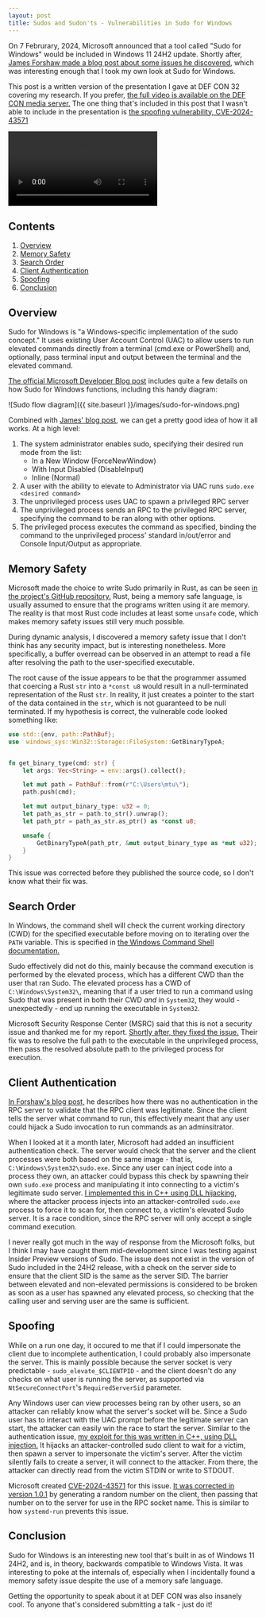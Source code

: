 ```yaml
---
layout: post
title: Sudos and Sudon'ts - Vulnerabilities in Sudo for Windows
---
```


On 7 Februrary, 2024, Microsoft announced that a tool called "Sudo for Windows"
would be included in Windows 11 24H2 update. Shortly after, [James Forshaw made
a blog post about some issues he discovered](https://www.tiraniddo.dev/2024/02/sudo-on-windows-quick-rundown.html),
which was interesting enough that I took my own look at Sudo for Windows.

This post is a written version of the presentation I gave at DEF CON 32 covering
my research. If you prefer, [the full video is available on the DEF CON media server.](https://media.defcon.org/DEF%20CON%2032/DEF%20CON%2032%20video%20and%20slides/DEF%20CON%2032%20-%20Sudos%20and%20Sudon%E2%80%99ts%20-%20Peering%20inside%20Sudo%20for%20Windows%20-%20Michael%20Torres.mp4)
The one thing that's included in this post that I wasn't able to include in the presentation is
[the spoofing vulnerability, CVE-2024-43571](#spoofing)

![Presentation Video](https://media.defcon.org/DEF%20CON%2032/DEF%20CON%2032%20video%20and%20slides/DEF%20CON%2032%20-%20Sudos%20and%20Sudon%E2%80%99ts%20-%20Peering%20inside%20Sudo%20for%20Windows%20-%20Michael%20Torres.mp4)

## Contents
1.  [Overview](#overview)
2.  [Memory Safety](#memory-safety)
3.  [Search Order](#search-order)
4.  [Client Authentication](#client-authentication)
5.  [Spoofing](#spoofing)
6.  [Conclusion](#conclusion)


## Overview

Sudo for Windows is "a Windows-specific implementation of the sudo concept." It
uses existing User Account Control (UAC) to allow users to run elevated
commands directly from a terminal (cmd.exe or PowerShell) and, optionally, pass
terminal input and output between the terminal and the elevated command.

[The official Microsoft Developer Blog post](https://devblogs.microsoft.com/commandline/introducing-sudo-for-windows/)
includes quite a few details on how Sudo for Windows functions, including this
handy diagram:

![Sudo flow diagram]({{ site.baseurl }}/images/sudo-for-windows.png)

Combined with [James' blog post](https://www.tiraniddo.dev/2024/02/sudo-on-windows-quick-rundown.html),
we can get a pretty good idea of how it all works. At a high level:

1.  The system administrator enables sudo, specifying their desired run mode from the list:
    *   In a New Window (ForceNewWindow)
    *   With Input Disabled (DisableInput)
    *   Inline (Normal)
2.  A user with the ability to elevate to Administrator via UAC runs `sudo.exe <desired command>`
3.  The unprivileged process uses UAC to spawn a privileged RPC server
4.  The unprivileged process sends an RPC to the privileged RPC server, specifying the command to
    be ran along with other options.
5.  The privileged process executes the command as specified, binding the command to the
    unprivileged process' standard in/out/error and Console Input/Output as appropriate.

## Memory Safety

Microsoft made the choice to write Sudo primarily in Rust, as can be seen
[in the project's GitHub repository.](https://github.com/microsoft/sudo/tree/main)
Rust, being a memory safe language, is usually assumed to ensure that the programs written using
it are memory. The reality is that most Rust code includes at least some `unsafe` code, which
makes memory safety issues still very much possible.

During dynamic analysis, I discovered a memory safety issue that I don't think has any
security impact, but is interesting nonetheless. More specifically, a buffer overread can be
observed in an attempt to read a file after resolving the path to the user-specified executable.

The root cause of the issue appears to be that the programmer assumed that coercing a Rust `str`
into a `*const u8` would result in a null-terminated representation of the Rust `str`. In reality,
it just creates a pointer to the start of the data contained in the `str`, which is not guaranteed
to be null terminated. If my hypothesis is correct, the vulnerable code looked something like:

```rust
use std::{env, path::PathBuf};
use  windows_sys::Win32::Storage::FileSystem::GetBinaryTypeA;


fn get_binary_type(cmd: str) {
    let args: Vec<String> = env::args().collect();

    let mut path = PathBuf::from(r"C:\Users\mtu\");
    path.push(cmd);

    let mut output_binary_type: u32 = 0;
    let path_as_str = path.to_str().unwrap();
    let path_ptr = path_as_str.as_ptr() as *const u8;

    unsafe {
        GetBinaryTypeA(path_ptr, &mut output_binary_type as *mut u32);
    }
}
```

This issue was corrected before they published the source code, so I don't know what their fix
was.

## Search Order

In Windows, the command shell will check the current working directory (CWD) for the specified
executable before moving on to iterating over the `PATH` variable. This is specified in 
[the Windows Command Shell documentation.](https://learn.microsoft.com/en-us/previous-versions//cc723564(v=technet.10)#command-search-sequence)

Sudo effectively did not do this, mainly because the command execution is performed by the
elevated process, which has a different CWD than the user that ran Sudo. The elevated process
has a CWD of `C:\Windows\System32\`, meaning that if a user tried to run a command using Sudo
that was present in both their CWD _and_ in `System32`, they would - unexpectedly - end up
running the executable in `System32`.

Microsoft Security Response Center (MSRC) said that this is not a security issue and thanked
me for my report. [Shortly after, they fixed the issue.](https://github.com/microsoft/sudo/blob/main/sudo/src/run_handler.rs#L264-276)
Their fix was to resolve the full path to the executable in the unprivileged process, then pass
the resolved absolute path to the privileged process for execution.

## Client Authentication

[In Forshaw's blog post,](https://www.tiraniddo.dev/2024/02/sudo-on-windows-quick-rundown.html)
he describes how there was no authentication in the RPC server to validate that the RPC client
was legitimate. Since the client tells the server what command to run, this effectively meant
that any user could hijack a Sudo invocation to run commands as an adminsitrator.

When I looked at it a month later, Microsoft had added an insufficient authentication check. The
server would check that the server and the client processes were both based on the same image -
that is, `C:\Windows\System32\sudo.exe`. Since any user can inject code into a process they own,
an attacker could bypass this check by spawning their own `sudo.exe` process and manipulating it
into connecting to a victim's legitimate sudo server. [I implemented this in C++ using DLL hijacking](https://github.com/micrictor/sudo-dll-inject/tree/other-user-hook),
where the attacker process injects into an attacker-controlled `sudo.exe` process to force it to
scan for, then connect to, a victim's elevated Sudo server. It is a race condition, since the RPC
server will only accept a single command execution.

I never really got much in the way of response from the Microsoft folks, but I think I may have
caught them mid-development since I was testing against Insider Preview versions of Sudo. The
issue does not exist in the version of Sudo included in the 24H2 release, with a check on the
server side to ensure that the client SID is the same as the server SID. The barrier between
elevated and non-elevated permissions is considered to be broken as soon as a user has spawned any
elevated process, so checking that the calling user and serving user are the same is sufficient.

## Spoofing

While on a run one day, it occured to me that if I could impersonate the client due to incomplete
authentication, I could probably also impersonate the server. This is mainly possible because the
server socket is very predictable - `sudo_elevate_$CLIENTPID` - and the client doesn't do any
checks on what user is running the server, as supported via `NtSecureConnectPort`'s
`RequiredServerSid` parameter.

Any Windows user can view processes being ran by other users, so an attacker can reliably know
what the server's socket will be. Since a Sudo user has to interact with the UAC prompt before
the legitimate server can start, the attacker can easily win the race to start the server.
Similar to the authentication issue, [my exploit for this was written in C++, using DLL
injection.](https://github.com/micrictor/sudo-dll-inject/tree/server-impersonation) It hijacks an
attacker-controlled sudo client to wait for a victim, then spawn a server to impersonate the
victim's server. After the victim silently fails to create a server, it will connect to the
attacker. From there, the attacker can directly read from the victim STDIN or write to STDOUT.

Microsoft created [CVE-2024-43571](https://msrc.microsoft.com/update-guide/vulnerability/CVE-2024-43571) for this issue.
[It was corrected in version 1.0.1](https://github.com/microsoft/sudo/commit/9c53e97eb4fc58c9e135045946881123e0851528#diff-e39ad50c9af469f9ecb23b00141c40a1883dd2d82aa1beffee4029a60156fee0R352)
by generating a random number on the client, then passing that number on to the server for use in
the RPC socket name. This is similar to how `systemd-run` prevents this issue.

## Conclusion

Sudo for Windows is an interesting new tool that's built in as of Windows 11 24H2, and is, in
theory, backwards compatible to Windows Vista. It was interesting to poke at the internals of,
especially when I incidentally found a memory safety issue despite the use of a memory safe
language. 

Getting the opportunity to speak about it at DEF CON was also insanely cool. To anyone that's
considered submitting a talk - just do it!

